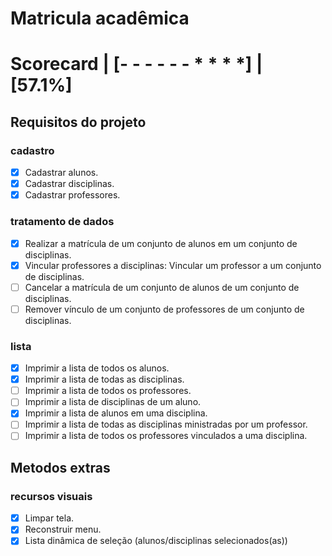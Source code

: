 # Matricula acadêmica
# Scorecard | [- - - - - - * * * *] | [57.1%]

## Requisitos do projeto

### cadastro

- [x] Cadastrar alunos.
- [x] Cadastrar disciplinas.
- [x] Cadastrar professores.

### tratamento de dados

- [x] Realizar a matrícula de  um conjunto de alunos em um conjunto de disciplinas.
- [x] Vincular professores a disciplinas:  Vincular um professor a um conjunto de disciplinas.
- [ ] Cancelar a matrícula de um conjunto de alunos de um conjunto de disciplinas.
- [ ] Remover vínculo de um conjunto de professores de um conjunto de disciplinas.

### lista

- [x] Imprimir a lista de todos os alunos.
- [x] Imprimir a lista de todas as disciplinas.
- [ ] Imprimir a lista de todos os professores.
- [ ] Imprimir a lista de disciplinas de um aluno.
- [x] Imprimir a lista de alunos em uma disciplina.
- [ ] Imprimir a lista de todas as disciplinas ministradas por um professor.
- [ ] Imprimir a lista de todos os professores vinculados a uma disciplina.

## Metodos extras

### recursos visuais

- [x] Limpar tela.
- [x] Reconstruir menu.
- [x] Lista dinâmica de seleção (alunos/disciplinas selecionados(as))

